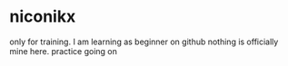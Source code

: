 # niconikx
only for training. I am learning as beginner on github nothing is officially mine here. practice going on
